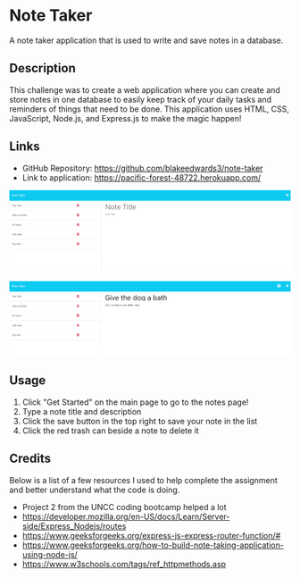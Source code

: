 # Note Taker
A note taker application that is used to write and save notes in a database.

## Description

This challenge was to create a web application where you can create and store notes in one database to easily keep track of your daily tasks and reminders of things that need to be done. This application uses HTML, CSS, JavaScript, Node.js, and Express.js to make the magic happen!

## Links

- GitHub Repository: https://github.com/blakeedwards3/note-taker
- Link to application: https://pacific-forest-48722.herokuapp.com/

![Alt text](public/assets/images/note-taker-img.png)

![Alt text](public/assets/images/note-taker-img2.png)

## Usage

1. Click "Get Started" on the main page to go to the notes page!
2. Type a note title and description
3. Click the save button in the top right to save your note in the list
4. Click the red trash can beside a note to delete it

## Credits

Below is a list of a few resources I used to help complete the assignment and better understand what the code is doing.
- Project 2 from the UNCC coding bootcamp helped a lot
- https://developer.mozilla.org/en-US/docs/Learn/Server-side/Express_Nodejs/routes
- https://www.geeksforgeeks.org/express-js-express-router-function/#
- https://www.geeksforgeeks.org/how-to-build-note-taking-application-using-node-js/
- https://www.w3schools.com/tags/ref_httpmethods.asp